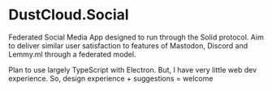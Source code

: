 # DustCloud.Social
Federated Social Media App designed to run through the Solid protocol. Aim to deliver similar user satisfaction to features of Mastodon, Discord and Lemmy.ml through a federated model.

Plan to use largely TypeScript with Electron.
But, I have very little web dev experience. So, design experience + suggestions = welcome
